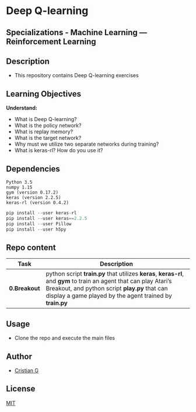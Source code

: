# Deep Q-learning

## Specializations - Machine Learning ― Reinforcement Learning

## Description

* This repository contains Deep Q-learning exercises

## Learning Objectives

**Understand:**

* What is Deep Q-learning?
* What is the policy network?
* What is replay memory?
* What is the target network?
* Why must we utilize two separate networks during training?
* What is keras-rl? How do you use it?


## Dependencies
```
Python 3.5
numpy 1.15
gym (version 0.17.2)
keras (version 2.2.5)
keras-rl (version 0.4.2)
```

```python
pip install --user keras-rl
pip install --user keras==2.2.5
pip install --user Pillow
pip install --user h5py
```
## Repo content

| Task | Description |
| --- | --- |
|**0.Breakout**| python script **train.py** that utilizes **keras**, **keras-rl**, and **gym** to train an agent that can play Atari’s Breakout, and  python script **play.py** that can display a game played by the agent trained by **train.py**

## Usage
* Clone the repo and execute the main files

## Author
- [Cristian G](https://github.com/cristian-fg)

## License
[MIT](https://choosealicense.com/licenses/mit/)
